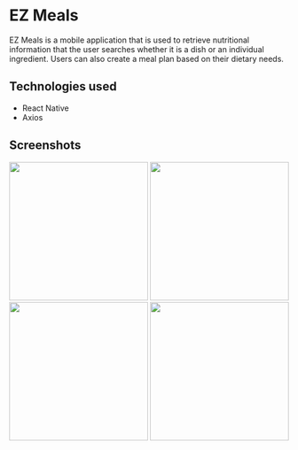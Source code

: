 # EZ Meals

EZ Meals is a mobile application that is used to retrieve nutritional information that the user searches whether it is a dish or an individual ingredient. Users can also create a meal plan based on their dietary needs.

## Technologies used
- React Native
- Axios

## Screenshots
<img src="https://i.imgur.com/8vUp9Vn.png" width="250">
<img src="https://i.imgur.com/LNffosZ.jpg" width="250">
<img src="https://i.imgur.com/DnOIc7a.jpg" width="250">
<img src="https://i.imgur.com/djeh5gi.png" width="250">

